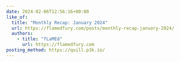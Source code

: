 ```yaml
---
date: 2024-02-06T12:56:16+00:00
like_of:
  title: "Monthly Recap: January 2024"
  url: https://flamedfury.com/posts/monthly-recap-january-2024/
  authors:
    - title: "fLaMEd"
      url: https://flamedfury.com
posting_method: https://quill.p3k.io/
---
```

